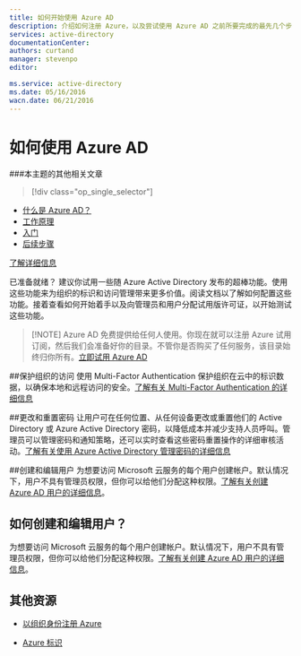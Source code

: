 ```yaml
---
title: 如何开始使用 Azure AD
description: 介绍如何注册 Azure，以及尝试使用 Azure AD 之前所要完成的最先几个步骤。
services: active-directory
documentationCenter: 
authors: curtand
manager: stevenpo
editor: 

ms.service: active-directory
ms.date: 05/16/2016
wacn.date: 06/21/2016
---
```


# 如何使用 Azure AD

###本主题的其他相关文章
> [!div class="op_single_selector"]
- [什么是 Azure AD？](./active-directory-whatis.md)
- [工作原理](./active-directory-works.md)
- [入门](./active-directory-get-started.md)<br> 
- [后续步骤](./active-directory-next-steps.md)<br>

[了解详细信息](./active-directory-learn-map.md)<br>

已准备就绪？ 建议你试用一些随 Azure Active Directory 发布的超棒功能。使用这些功能来为组织的标识和访问管理带来更多价值。阅读文档以了解如何配置这些功能。接着查看如何开始着手以及向管理员和用户分配试用版许可证，以开始测试这些功能。

> [!NOTE] Azure AD 免费提供给任何人使用。你现在就可以注册 Azure 试用订阅，然后我们会准备好你的目录。不管你是否购买了任何服务，该目录始终归你所有。[立即试用 Azure AD](https://www.azure.cn/pricing/1rmb-trial/)

##保护组织的访问
使用 Multi-Factor Authentication 保护组织在云中的标识数据，以确保本地和远程访问的安全。[了解有关 Multi-Factor Authentication 的详细信息](../multi-factor-authentication/multi-factor-authentication.md)

##更改和重置密码
让用户可在任何位置、从任何设备更改或重置他们的 Active Directory 或 Azure Active Directory 密码，以降低成本并减少支持人员呼叫。管理员可以管理密码和通知策略，还可以实时查看这些密码重置操作的详细审核活动。[了解有关使用 Azure Active Directory 管理密码的详细信息](./active-directory-manage-passwords.md)

##创建和编辑用户
为想要访问 Microsoft 云服务的每个用户创建帐户。默认情况下，用户不具有管理员权限，但你可以给他们分配这种权限。[了解有关创建 Azure AD 用户的详细信息](./active-directory-create-users.md)。

## 如何创建和编辑用户？

为想要访问 Microsoft 云服务的每个用户创建帐户。默认情况下，用户不具有管理员权限，但你可以给他们分配这种权限。[了解有关创建 Azure AD 用户的详细信息](./active-directory-create-users.md)。

## 其他资源

* [以组织身份注册 Azure](./sign-up-organization.md)

* [Azure 标识](./fundamentals-identity.md)

<!---HONumber=Mooncake_0613_2016-->